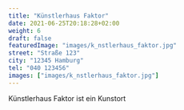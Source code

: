 ```yaml
---
title: "Künstlerhaus Faktor"
date: 2021-06-25T20:18:28+02:00
weight: 6
draft: false
featuredImage: "images/k_nstlerhaus_faktor.jpg"
street: "Straße 123"
city: "12345 Hamburg"
tel: "040 123456"
images: ["images/k_nstlerhaus_faktor.jpg"]
---
```


Künstlerhaus Faktor ist ein Kunstort
